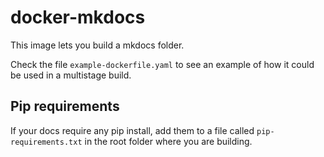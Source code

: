 # docker-mkdocs

This image lets you build a mkdocs folder.

Check the file `example-dockerfile.yaml` to see an example of how it could be used in a multistage build.

## Pip requirements

If your docs require any pip install, add them to a file called `pip-requirements.txt` in the root folder where you are building.

